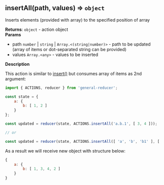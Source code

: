 <a name="insertAll"></a>

## insertAll(path, values) ⇒ <code>object</code>
Inserts elements (provided with array) to the specified position of array

**Returns**: <code>object</code> - action object  
**Params**

- path <code>number</code> | <code>string</code> | <code>Array.&lt;(string\|number)&gt;</code> - path to be updated
(array of items or dot-separated string can be provided)
- values <code>Array.&lt;any&gt;</code> - values to be inserted



**Description**

This action is similar to [insert()](../insert/README.md)
but consumes array of items as 2nd argument:

```js
import { ACTIONS, reducer } from 'general-reducer';

const state = {
    a: {
        b: [ 1, 2 ]
    }
};

const updated = reducer(state, ACTIONS.insertAll('a.b.1', [ 3, 4 ]));

// or

const updated = reducer(state, ACTIONS.insertAll([ 'a', 'b', 'b1' ], [ 3, 4 ]));
```

As a result we will receive new object with structure below:

```js
{
    a: {
        b: [ 1, 3, 4, 2 ]
    }
}
```